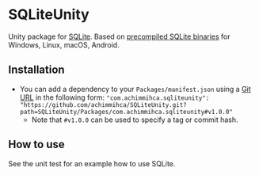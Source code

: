 # SQLiteUnity
Unity package for [SQLite](https://sqlite.org/).
Based on [precompiled SQLite binaries](https://sqlite.org/download.html) for Windows, Linux, macOS, Android.

## Installation
- You can add a dependency to your `Packages/manifest.json` using a [Git URL](https://docs.unity3d.com/Manual/upm-git.html) in the following form:
  `"com.achimmihca.sqliteunity": "https://github.com/achimmihca/SQLiteUnity.git?path=SQLiteUnity/Packages/com.achimmihca.sqliteunity#v1.0.0"`
  - Note that `#v1.0.0` can be used to specify a tag or commit hash.

## How to use
See the unit test for an example how to use SQLite.